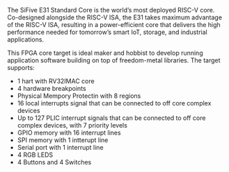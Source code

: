 The SiFive E31 Standard Core is the world’s most deployed RISC-V core. Co-designed alongside the RISC-V ISA, the E31 takes maximum advantage of the RISC-V ISA, resulting in a power-efficient core that delivers the high performance needed for tomorrow’s smart IoT, storage, and industrial applications.

This FPGA core target is ideal maker and hobbist to develop running application software building on top of freedom-metal libraries. The target supports:

- 1 hart with RV32IMAC core
- 4 hardware breakpoints
- Physical Mempory Protectin with 8 regions
- 16 local interrupts signal that can be connected to off core complex devices
- Up to 127 PLIC interrupt signals that can be connected to off core complex devices, with 7 priority levels
- GPIO memory with 16 interrupt lines
- SPI memory with 1 intterupt line
- Serial port with 1 interrupt line
- 4 RGB LEDS
- 4 Buttons and 4 Switches
